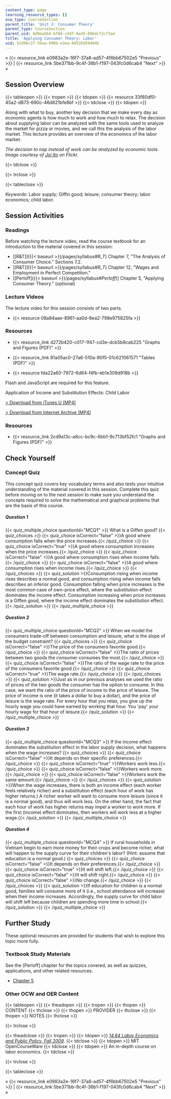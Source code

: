 ```yaml
---
content_type: page
learning_resource_types: []
ocw_type: CourseSection
parent_title: 'Unit 2: Consumer Theory'
parent_type: CourseSection
parent_uid: 6d0eabb4-bf84-c44f-6ed5-096dcf2cf3a4
title: 'Applying Consumer Theory: Labor'
uid: 52d96c2f-56aa-990b-e3ea-69526d59464b
---
```


« {{< resource_link e0983a2e-16f7-37a8-ad57-4f6bb67502e5 "Previous" >}} | {{< resource_link 5be371bb-9c4f-36b1-f197-043fc0d6cab4 "Next" >}} »

Session Overview
----------------

{{< tableopen >}}
{{< tropen >}}
{{< tdopen >}}
{{< resource 33f80df0-45a2-d873-690c-46d621bfe8bf >}}
{{< tdclose >}}
{{< tdopen >}}


Along with what to buy, another key decision that we make every day as economic agents is how much to work and how much to relax. The decision about supplying labor can be analyzed with the same tools used to analyze the market for pizza or movies, and we call this the analysis of the labor market. This lecture provides an overview of the economics of the labor market.

_The decision to nap instead of work can be analyzed by economic tools. Image courtesy of [Joi Ito](http://www.flickr.com/photos/joi/9913697/) on Flickr._


{{< tdclose >}}

{{< trclose >}}

{{< tableclose >}}

_Keywords_: Labor supply; Giffin good; leisure; consumer theory; labor economics; child labor.

Session Activities
------------------

### Readings

Before watching the lecture video, read the course textbook for an introduction to the material covered in this session:

*   [\[R&T\]]({{< baseurl >}}/pages/syllabus#_R_T_) Chapter 7, "The Analysis of Consumer Choice." Sections 7.2.
*   [\[R&T\]]({{< baseurl >}}/pages/syllabus#_R_T_) Chapter 12, "Wages and Employment in Perfect Competition."
*   \[[Perloff]({{< baseurl >}}/pages/syllabus#_Perloff_)\] Chapter 5, "Applying Consumer Theory." (optional)

### Lecture Videos

The lecture video for this session consists of two parts.

*   {{< resource 08a84aae-8961-aa0d-6ea2-798e975825fa >}}

### Resources

*   {{< resource_link d272b420-c017-1f47-cd3e-dcb5b9cab225 "Graphs and Figures (PDF)" >}}
*   {{< resource_link 81a05ac0-27a6-510a-90f5-01c621061571 "Tables (PDF)" >}}

*   {{< resource fda22a60-7972-6d64-f4fb-eb1e309d918b >}}

Flash and JavaScript are required for this feature.

  

Application of Income and Substitution Effects: Child Labor

[\> Download from iTunes U (MP4)](http://itunes.apple.com/us/itunes-u/lecture-8a-applying-consumer/id496265654?i=109892742)

[\> Download from Internet Archive (MP4)](http://www.archive.org/download/MIT14.01SCF10/MIT14_01SCF10_lec08a_300k.mp4)

### Resources

*   {{< resource_link 2cd9a13c-a8cc-bc9c-6bb1-9c713bf52fc1 "Graphs and Figures (PDF)" >}}

Check Yourself
--------------

### Concept Quiz

This concept quiz covers key vocabulary terms and also tests your intuitive understanding of the material covered in this session. Complete this quiz before moving on to the next session to make sure you understand the concepts required to solve the mathematical and graphical problems that are the basis of this course.

##### Question 1
 {{< quiz_multiple_choice questionId="MCQ1" >}} What is a Giffen good? {{< quiz_choices >}} {{< quiz_choice isCorrect="false" >}}A good where consumption falls when the price increases.{{< /quiz_choice >}} {{< quiz_choice isCorrect="true" >}}A good where consumption increases when the price increases.{{< /quiz_choice >}} {{< quiz_choice isCorrect="false" >}}A good where consumption rises when income falls.{{< /quiz_choice >}} {{< quiz_choice isCorrect="false" >}}A good where consumption rises when income rises.{{< /quiz_choice >}} {{< /quiz_choices >}} {{< quiz_solution >}}Consumption rising when income rises describes a normal good, and consumption rising when income falls describes an inferior good. Consumption falling when price increases is the most common case of own-price effect, where the substitution effect dominates the income effect. Consumption increasing when price increases is a Giffen good, where the income effect dominates the substitution effect.{{< /quiz_solution >}} {{< /quiz_multiple_choice >}}
##### Question 2
 {{< quiz_multiple_choice questionId="MCQ2" >}} When we model the consumers trade-off between consumption and leisure, what is the slope of the budget constraint? {{< quiz_choices >}} {{< quiz_choice isCorrect="false" >}}The price of the consumers favorite good.{{< /quiz_choice >}} {{< quiz_choice isCorrect="false" >}}The ratio of prices between two goods the consumer consumes the most.{{< /quiz_choice >}} {{< quiz_choice isCorrect="false" >}}The ratio of the wage rate to the price of the consumers favorite good.{{< /quiz_choice >}} {{< quiz_choice isCorrect="true" >}}The wage rate.{{< /quiz_choice >}} {{< /quiz_choices >}} {{< quiz_solution >}}Just as in our previous analyses we used the ratio of prices of the two goods the consumer has the option to consume. In this case, we want the ratio of the price of income to the price of leisure. The price of income is one (it takes a dollar to buy a dollar), and the price of leisure is the wage rate. For every hour that you relax, you give up the hourly wage you could have earned by working that hour. You 'pay' your hourly wage for that hour of leisure.{{< /quiz_solution >}} {{< /quiz_multiple_choice >}}
##### Question 3
 {{< quiz_multiple_choice questionId="MCQ3" >}} If the income effect dominates the substitution effect in the labor supply decision, what happens when the wage increases? {{< quiz_choices >}} {{< quiz_choice isCorrect="false" >}}It depends on their specific preferences.{{< /quiz_choice >}} {{< quiz_choice isCorrect="true" >}}Workers work less.{{< /quiz_choice >}} {{< quiz_choice isCorrect="false" >}}Workers work more.{{< /quiz_choice >}} {{< quiz_choice isCorrect="false" >}}Workers work the same amount.{{< /quiz_choice >}} {{< /quiz_choices >}} {{< quiz_solution >}}When the wage increases, there is both an income effect (each worker feels relatively richer) and a substitution effect (each hour of work has higher returns.) A richer worker will want to consume more leisure (since it is a normal good), and thus will work less. On the other hand, the fact that each hour of work has higher returns may impel a worker to work more. If the first (income) effect dominates, then workers will work less at a higher wage.{{< /quiz_solution >}} {{< /quiz_multiple_choice >}}
##### Question 4
 {{< quiz_multiple_choice questionId="MCQ4" >}} If rural households in Vietnam begin to earn more money for their crops and become richer, what will happen to the supply curve for their children's labor? (Hint: assume that education is a normal good.) {{< quiz_choices >}} {{< quiz_choice isCorrect="false" >}}It depends on their preferences.{{< /quiz_choice >}} {{< quiz_choice isCorrect="true" >}}It will shift left.{{< /quiz_choice >}} {{< quiz_choice isCorrect="false" >}}It will shift right.{{< /quiz_choice >}} {{< quiz_choice isCorrect="false" >}}No change.{{< /quiz_choice >}} {{< /quiz_choices >}} {{< quiz_solution >}}If education for children is a normal good, families will consume more of it (i.e., school attendance will increase) when their income increases. Accordingly, the supply curve for child labor will shift left because children are spending more time in school.{{< /quiz_solution >}} {{< /quiz_multiple_choice >}}

Further Study
-------------

These optional resources are provided for students that wish to explore this topic more fully.

### Textbook Study Materials

See the \[Perloff\] chapter for the topics covered, as well as quizzes, applications, and other related resources.

*   [Chapter 5](http://faculty.bcitbusiness.ca/kevinw/6500/Perloff/05M_Perloff_8008884_02_Micro_C05.pdf)

### Other OCW and OER Content

{{< tableopen >}}
{{< theadopen >}}
{{< tropen >}}
{{< thopen >}}
CONTENT
{{< thclose >}}
{{< thopen >}}
PROVIDER
{{< thclose >}}
{{< thopen >}}
NOTES
{{< thclose >}}

{{< trclose >}}

{{< theadclose >}}
{{< tropen >}}
{{< tdopen >}}
[_14.64 Labor Economics and Public Policy, Fall 2009_](/courses/14-64-labor-economics-and-public-policy-fall-2009/).
{{< tdclose >}}
{{< tdopen >}}
MIT OpenCourseWare
{{< tdclose >}}
{{< tdopen >}}
An in-depth course on labor economics.
{{< tdclose >}}

{{< trclose >}}

{{< tableclose >}}

« {{< resource_link e0983a2e-16f7-37a8-ad57-4f6bb67502e5 "Previous" >}} | {{< resource_link 5be371bb-9c4f-36b1-f197-043fc0d6cab4 "Next" >}} »